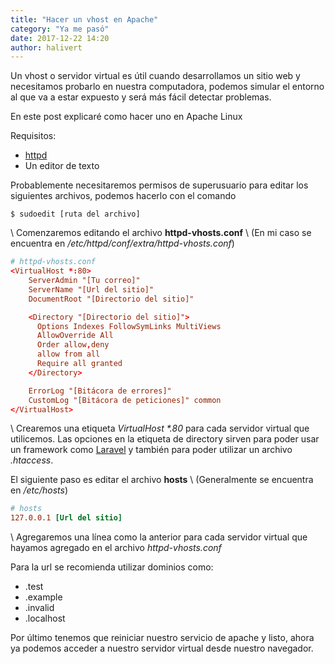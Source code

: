 ```yaml
---
title: "Hacer un vhost en Apache"
category: "Ya me pasó"
date: 2017-12-22 14:20
author: halivert
---
```


Un vhost o servidor virtual es útil cuando desarrollamos un sitio web y
necesitamos probarlo en nuestra computadora, podemos simular el entorno al
que va a estar expuesto y será más fácil detectar problemas.

En este post explicaré como hacer uno en Apache Linux

<!-- Seguir leyendo -->

Requisitos:

- [httpd](http://httpd.apache.org)
- Un editor de texto

Probablemente necesitaremos permisos de superusuario para editar los siguientes
archivos, podemos hacerlo con el comando

```
$ sudoedit [ruta del archivo]
```

\\
Comenzaremos editando el archivo **httpd-vhosts.conf** \\
(En mi caso se encuentra en _/etc/httpd/conf/extra/httpd-vhosts.conf_)

```conf
# httpd-vhosts.conf
<VirtualHost *:80>
    ServerAdmin "[Tu correo]"
    ServerName "[Url del sitio]"
    DocumentRoot "[Directorio del sitio]"

    <Directory "[Directorio del sitio]">
      Options Indexes FollowSymLinks MultiViews
      AllowOverride All
      Order allow,deny
      allow from all
      Require all granted
    </Directory>

    ErrorLog "[Bitácora de errores]"
    CustomLog "[Bitácora de peticiones]" common
</VirtualHost>
```

\\
Crearemos una etiqueta _VirtualHost \*.80_ para cada servidor virtual que
utilicemos.
Las opciones en la etiqueta de directory sirven para poder usar un framework
como [Laravel](https://laravel.com) y también para poder utilizar un archivo
_.htaccess_.

El siguiente paso es editar el archivo **hosts** \\
(Generalmente se encuentra en _/etc/hosts_)

```conf
# hosts
127.0.0.1 [Url del sitio]
```

\\
Agregaremos una línea como la anterior para cada servidor virtual que hayamos
agregado en el archivo _httpd-vhosts.conf_

Para la url se recomienda utilizar dominios como:

- .test
- .example
- .invalid
- .localhost

Por último tenemos que reiniciar nuestro servicio de apache y listo, ahora ya
podemos acceder a nuestro servidor virtual desde nuestro navegador.
